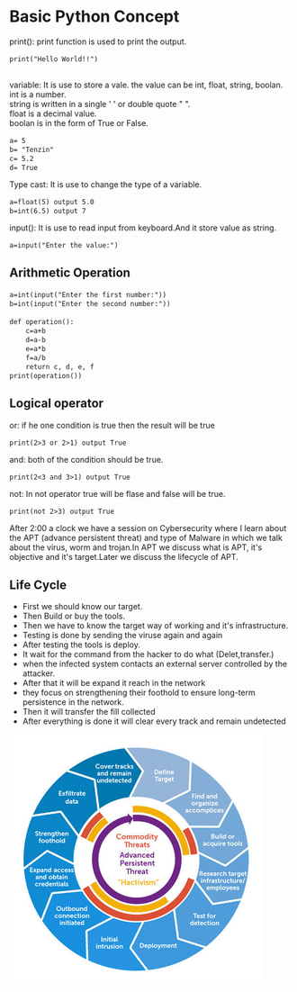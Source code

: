 <h1>Basic Python Concept</h1>
print(): print function is used to print the output.

```
print("Hello World!!")


```

variable: It is use to store a vale. the value can be int, float, string, boolan.<br>
int is a number.<br>
string is written in a single ' ' or double quote " ".<br>
float is a decimal value.<br>
boolan is in the form of True or False.<br>

```
a= 5 
b= "Tenzin"
c= 5.2
d= True

```
Type cast: It is use to change the type of a variable.

```
a=float(5) output 5.0
b=int(6.5) output 7

```
input(): It is use to read input from keyboard.And it store value as string.

```
a=input("Enter the value:")

```
<h2>Arithmetic Operation</h2>

```
a=int(input("Enter the first number:"))
b=int(input("Enter the second number:"))

def operation():
    c=a+b
    d=a-b
    e=a*b
    f=a/b
    return c, d, e, f
print(operation())

```
<h2>Logical operator </h2>
or: if he one condition is true then the result will be true 

```
print(2>3 or 2>1) output True

```

and: both of the condition should be true.

```
print(2<3 and 3>1) output True

```

not: In not operator true will be flase and false will be true.

```
print(not 2>3) output True

```
After 2:00 a clock we have a session on Cybersecurity where I learn about the APT (advance persistent threat) and type of Malware in which we  talk about the virus, worm and trojan.In APT we discuss what is APT, it's objective and it's target.Later we discuss the lifecycle of APT.
<h2>Life Cycle</h2>
<ul>
<li>First we should know our target.</li>
<li>Then Build or buy the tools.</li>
<li>Then we have to know the target way of working and it's infrastructure.</li>
<li>Testing is done by sending the viruse again and again</li>
<li>After testing the tools is deploy.</li>
<li>It wait for the command from the hacker to do what (Delet,transfer.)</li>
<li>when the  infected system  contacts an external server controlled by the attacker.</li>
<li>After that it will be expand it reach in the network </li>
<li>they focus on strengthening their foothold to ensure long-term persistence in the network.</li>
<li>Then it will transfer the fill collected</li>
<li>After everything  is done it will clear every track and remain undetected</li>
</ul>

![alt text](../1.jpg)

